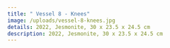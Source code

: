 ```yaml
---
title: " Vessel 8 - Knees"
image: /uploads/vessel-8-knees.jpg
details: 2022, Jesmonite, 30 x 23.5 x 24.5 cm
description: 2022, Jesmonite, 30 x 23.5 x 24.5 cm
---
```

